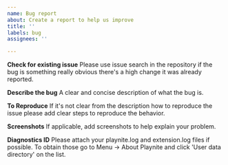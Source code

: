 ```yaml
---
name: Bug report
about: Create a report to help us improve
title: ''
labels: bug
assignees: ''

---
```


**Check for existing issue**
Please use issue search in the repository if the bug is something really obvious there's a high change it was already reported.

**Describe the bug**
A clear and concise description of what the bug is.

**To Reproduce**
If it's not clear from the description how to reproduce the issue please add clear steps to reproduce the behavior.

**Screenshots**
If applicable, add screenshots to help explain your problem.

**Diagnostics ID**
Please attach your playnite.log and extension.log files if possible. To obtain those go to Menu -> About Playnite and click 'User data directory' on the list.
